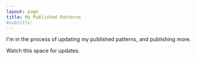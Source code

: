 ```yaml
---
layout: page
title: My Published Patterns
#subtitle:
---
```


I'm in the process of updating my published patterns, and publishing more.

Watch this space for updates. 
